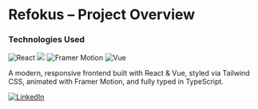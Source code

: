 # Refokus – Project Overview

<h3>Technologies Used</h3>

<div>
  <img alt="React" src="https://img.shields.io/badge/React-4c84f3?style=for-the-badge&logo=react&logoColor=white">
  <img src="https://img.shields.io/badge/-Tailwind-38B2AC?style=for-the-badge&logo=tailwind-css&logoColor=white" />
  <img alt="Framer Motion" src="https://img.shields.io/badge/Framer%20Motion-0055FF?style=for-the-badge&logo=framer&logoColor=white">
  <img alt="Vue" src="https://img.shields.io/badge/Vue.js-4FC08D?style=for-the-badge&logo=vue.js&logoColor=white">
</div>

A modern, responsive frontend built with React & Vue, styled via Tailwind CSS, animated with Framer Motion, and fully typed in TypeScript.

<a href="https://www.linkedin.com/in/prince-chouhan-040552276/" target="_blank">
  <img alt="LinkedIn" src="https://img.shields.io/badge/LinkedIn-0077B5?style=for-the-badge&logo=linkedin&logoColor=white">
</a>